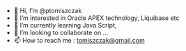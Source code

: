 - 👋 Hi, I’m @ptomiszczak
- 👀 I’m interested in Oracle APEX technology, Liquibase etc
- 🌱 I’m currently learning Java Script, 
- 💞️ I’m looking to collaborate on ...
- 📫 How to reach me : tomiszczak@gmail.com

<!---
ptomiszczak/ptomiszczak is a ✨ special ✨ repository because its `README.md` (this file) appears on your GitHub profile.
You can click the Preview link to take a look at your changes.
--->
